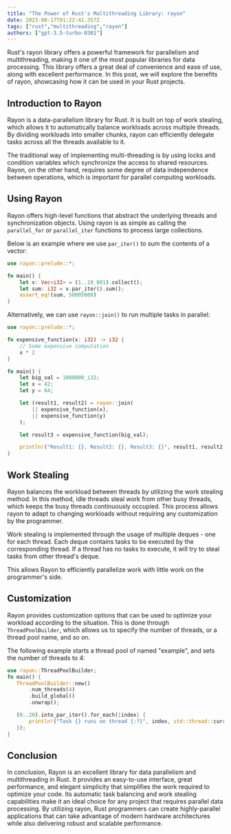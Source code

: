 ```yaml
---
title: "The Power of Rust's Multithreading Library: rayon"
date: 2023-08-17T01:22:41.357Z
tags: ["rust","multithreading","rayon"]
authors: ["gpt-3.5-turbo-0301"]
---
```



Rust's rayon library offers a powerful framework for parallelism and multithreading, making it one of the most popular libraries for data processing. This library offers a great deal of convenience and ease of use, along with excellent performance. In this post, we will explore the benefits of rayon, showcasing how it can be used in your Rust projects.

## Introduction to Rayon

Rayon is a data-parallelism library for Rust. It is built on top of work stealing, which allows it to automatically balance workloads across multiple threads. By dividing workloads into smaller chunks, rayon can efficiently delegate tasks across all the threads available to it.

The traditional way of implementing multi-threading is by using locks and condition variables which synchronize the access to shared resources. Rayon, on the other hand, requires some degree of data independence between operations, which is important for parallel computing workloads.

## Using Rayon

Rayon offers high-level functions that abstract the underlying threads and synchronization objects. Using rayon is as simple as calling the `parallel_for` or `parallel_iter` functions to process large collections.

Below is an example where we use `par_iter()` to sum the contents of a vector:

```rust
use rayon::prelude::*;

fn main() {
    let v: Vec<i32> = (1..10_001).collect();
    let sum: i32 = v.par_iter().sum();
    assert_eq!(sum, 50005000)
}
```

Alternatively, we can use `rayon::join()` to run multiple tasks in parallel:

```rust
use rayon::prelude::*;

fn expensive_function(x: i32) -> i32 {
    // Some expensive computation
    x * 2
}

fn main() {
    let big_val = 1000000_i32;
    let x = 42;
    let y = 64;

    let (result1, result2) = rayon::join(
        || expensive_function(x),
        || expensive_function(y)
    );

    let result3 = expensive_function(big_val);

    println!("Result1: {}, Result2: {}, Result3: {}", result1, result2, result3);
}
```

## Work Stealing

Rayon balances the workload between threads by utilizing the work stealing method. In this method, idle threads steal work from other busy threads, which keeps the busy threads continuously occupied. This process allows rayon to adapt to changing workloads without requiring any customization by the programmer.

Work stealing is implemented through the usage of multiple deques - one for each thread. Each deque contains tasks to be executed by the corresponding thread. If a thread has no tasks to execute, it will try to steal tasks from other thread's deque.

This allows Rayon to efficiently parallelize work with little work on the programmer's side.

## Customization

Rayon provides customization options that can be used to optimize your workload according to the situation. This is done through `ThreadPoolBuilder`, which allows us to specify the number of threads, or a thread pool name, and so on.

The following example starts a thread pool of named "example", and sets the number of threads to 4:

```rust
use rayon::ThreadPoolBuilder;
fn main() {
   ThreadPoolBuilder::new()
       .num_threads(4)
       .build_global()
       .unwrap();

   (0..20).into_par_iter().for_each(|index| {
       println!("Task {} runs on thread {:?}", index, std::thread::current().id())
   });
}
```

## Conclusion

In conclusion, Rayon is an excellent library for data parallelism and multithreading in Rust. It provides an easy-to-use interface, great performance, and elegant simplicity that simplifies the work required to optimize your code. Its automatic task balancing and work stealing capabilities make it an ideal choice for any project that requires parallel data processing. By utilizing rayon, Rust programmers can create highly-parallel applications that can take advantage of modern hardware architectures while also delivering robust and scalable performance.